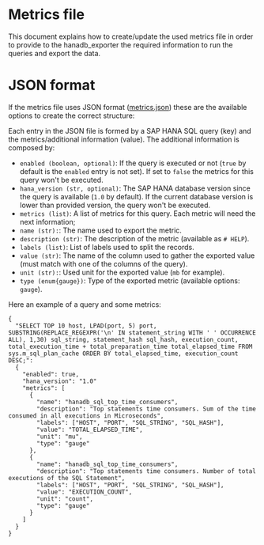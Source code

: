 # Metrics file

This document explains how to create/update the used metrics file in order to provide to the hanadb_exporter the required information to run the queries and export the data.

# JSON format

If the metrics file uses JSON format ([metrics.json](../metrics.json)) these are the available options
to create the correct structure:

Each entry in the JSON file is formed by a SAP HANA SQL query (key) and the metrics/additional information (value). The additional information is composed by:

* `enabled (boolean, optional)`: If the query is executed or not (`true` by default is the `enabled` entry is not set). If set to `false` the metrics for this query won't be executed.
* `hana_version (str, optional)`: The SAP HANA database version since the query is available (`1.0` by default). If the current database version is lower than provided version, the query won't be executed.
* `metrics (list)`: A list of metrics for this query. Each metric will need the next information;
* `name (str):`: The name used to export the metric.
* `description (str)`: The description of the metric (available as `# HELP`).
* `labels (list)`: List of labels used to split the records.
* `value (str)`: The name of the column used to gather the exported value (must match with one of the columns of the query).
* `unit (str):`: Used unit for the exported value (`mb` for example).
* `type (enum{gauge})`: Type of the exported metric (available options: `gauge`).

Here an example of a query and some metrics:

```
{
  "SELECT TOP 10 host, LPAD(port, 5) port, SUBSTRING(REPLACE_REGEXPR('\n' IN statement_string WITH ' ' OCCURRENCE ALL), 1,30) sql_string, statement_hash sql_hash, execution_count, total_execution_time + total_preparation_time total_elapsed_time FROM sys.m_sql_plan_cache ORDER BY total_elapsed_time, execution_count DESC;":
  {
    "enabled": true,
    "hana_version": "1.0"
    "metrics": [
      {
        "name": "hanadb_sql_top_time_consumers",
        "description": "Top statements time consumers. Sum of the time consumed in all executions in Microseconds",
        "labels": ["HOST", "PORT", "SQL_STRING", "SQL_HASH"],
        "value": "TOTAL_ELAPSED_TIME",
        "unit": "mu",
        "type": "gauge"
      },
      {
        "name": "hanadb_sql_top_time_consumers",
        "description": "Top statements time consumers. Number of total executions of the SQL Statement",
        "labels": ["HOST", "PORT", "SQL_STRING", "SQL_HASH"],
        "value": "EXECUTION_COUNT",
        "unit": "count",
        "type": "gauge"
      }
    ]
  }
}
```
